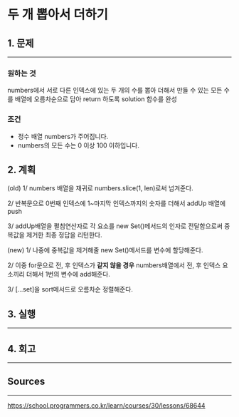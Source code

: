 # 두 개 뽑아서 더하기
## 1. 문제
***
### 원하는 것
numbers에서 서로 다른 인덱스에 있는 두 개의 수를 뽑아 더해서 만들 수 있는 모든 수를 배열에 오름차순으로 담아 return 하도록 solution 함수를 완성

### 조건
* 정수 배열 numbers가 주어집니다.
* numbers의 모든 수는 0 이상 100 이하입니다.

## 2. 계획
(old)
1/ numbers 배열을 재귀로 numbers.slice(1, len)로써 넘겨준다.

2/ 반복문으로 0번째 인덱스에 1~마지막 인덱스까지의 숫자를 더해서 addUp 배열에 push

3/ addUp배열을 펼침연산자로 각 요소를 new Set()메서드의 인자로 전달함으로써 중복값을 제거한 최종 정답을 리턴한다.

(new)
1/ 나중에 중복값을 제거해줄 new Set()메서드를 변수에 할당해준다.

2/ 이중 for문으로 전, 후 인덱스가 **같지 않을 경우** numbers배열에서 전, 후 인덱스 요소끼리 더해서 1번의 변수에 add해준다.

3/ [...set]을 sort메서드로 오름차순 정렬해준다.

## 3. 실행
***
## 4. 회고
***

## Sources
***
https://school.programmers.co.kr/learn/courses/30/lessons/68644

